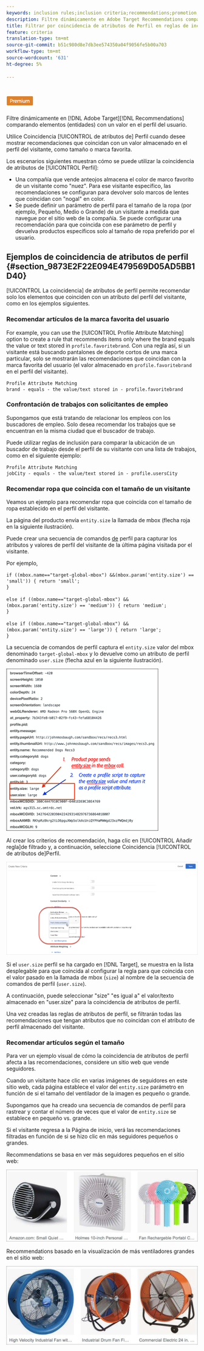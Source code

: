 ```yaml
---
keywords: inclusion rules;inclusion criteria;recommendations;promotion;promotions;dynamic filtering;dynamic;profile attribute matching
description: Filtre dinámicamente en Adobe Target Recommendations comparando elementos (entidades) con un valor en el perfil del usuario.
title: Filtrar por coincidencia de atributos de Perfil en reglas de inclusión dinámica en Adobe Target Recommendations
feature: criteria
translation-type: tm+mt
source-git-commit: b51c980d8e7db3ee574350a04f9056fe5b00a703
workflow-type: tm+mt
source-wordcount: '631'
ht-degree: 5%

---
```



# ![Coincidencia de atributos de Perfil PREMIUM](/help/assets/premium.png)

Filtre dinámicamente en [!DNL Adobe Target][!DNL Recommendations] comparando elementos (entidades) con un valor en el perfil del usuario.

Utilice Coincidencia [!UICONTROL de atributos de] Perfil cuando desee mostrar recomendaciones que coincidan con un valor almacenado en el perfil del visitante, como tamaño o marca favorita.

Los escenarios siguientes muestran cómo se puede utilizar la coincidencia de atributos de [!UICONTROL Perfil]:

* Una compañía que vende anteojos almacena el color de marco favorito de un visitante como &quot;nuez&quot;. Para ese visitante específico, las recomendaciones se configuran para devolver solo marcos de lentes que coincidan con &quot;nogal&quot; en color.
* Se puede definir un parámetro de perfil para el tamaño de la ropa (por ejemplo, Pequeño, Medio o Grande) de un visitante a medida que navegue por el sitio web de la compañía. Se puede configurar una recomendación para que coincida con ese parámetro de perfil y devuelva productos específicos solo al tamaño de ropa preferido por el usuario.

## Ejemplos de coincidencia de atributos de perfil {#section_9873E2F22E094E479569D05AD5BB1D40}

[!UICONTROL La coincidencia] de atributos de perfil permite recomendar solo los elementos que coinciden con un atributo del perfil del visitante, como en los ejemplos siguientes.

### Recomendar artículos de la marca favorita del usuario

For example, you can use the [!UICONTROL Profile Attribute Matching] option to create a rule that recommends items only where the brand equals the value or text stored in `profile.favoritebrand`. Con una regla así, si un visitante está buscando pantalones de deporte cortos de una marca particular, solo se mostrarán las recomendaciones que coincidan con la marca favorita del usuario (el valor almacenado en `profile.favoritebrand` en el perfil del visitante).

```
Profile Attribute Matching
brand - equals - the value/text stored in - profile.favoritebrand
```

### Confrontación de trabajos con solicitantes de empleo

Supongamos que está tratando de relacionar los empleos con los buscadores de empleo. Solo desea recomendar los trabajos que se encuentran en la misma ciudad que el buscador de trabajo.

Puede utilizar reglas de inclusión para comparar la ubicación de un buscador de trabajo desde el perfil de su visitante con una lista de trabajos, como en el siguiente ejemplo:

```
Profile Attribute Matching
jobCity - equals - the value/text stored in - profile.usersCity
```

### Recomendar ropa que coincida con el tamaño de un visitante

Veamos un ejemplo para recomendar ropa que coincida con el tamaño de ropa establecido en el perfil del visitante.

La página del producto envía `entity.size` la llamada de mbox (flecha roja en la siguiente ilustración).

Puede crear una secuencia de comandos [de](/help/c-target/c-visitor-profile/profile-parameters.md) perfil para capturar los atributos y valores de perfil del visitante de la última página visitada por el visitante.

Por ejemplo,

```
if ((mbox.name=="target-global-mbox") &&(mbox.param('entity.size') == 'small')) { return 'small';
}

else if ((mbox.name=="target-global-mbox") &&(mbox.param('entity.size') == 'medium')) { return 'medium';
}

else if ((mbox.name=="target-global-mbox") &&(mbox.param('entity.size') == 'large')) { return 'large';
}
```

La secuencia de comandos de perfil captura el `entity.size` valor del mbox denominado `target-global-mbox` y lo devuelve como un atributo de perfil denominado `user.size` (flecha azul en la siguiente ilustración).

![cambiar tamaño de llamada de mbox](/help/c-recommendations/c-algorithms/assets/size.png)

Al crear los criterios de recomendación, haga clic en [!UICONTROL Añadir regla]de filtrado y, a continuación, seleccione Coincidencia [!UICONTROL de atributos de]Perfil.

![Ilustración de coincidencia de atributos de perfil](/help/c-recommendations/c-algorithms/assets/profile-attribute-matching.png)

Si el `user.size` perfil se ha cargado en [!DNL Target], se muestra en la lista desplegable para que coincida al configurar la regla para que coincida con el valor pasado en la llamada de mbox (`size`) al nombre de la secuencia de comandos de perfil (`user.size`).

A continuación, puede seleccionar &quot;size&quot; &quot;es igual a&quot; el valor/texto almacenado en &quot;user.size&quot; para la coincidencia de atributos de perfil.

Una vez creadas las reglas de atributos de perfil, se filtrarán todas las recomendaciones que tengan atributos que no coincidan con el atributo de perfil almacenado del visitante.

### Recomendar artículos según el tamaño

Para ver un ejemplo visual de cómo la coincidencia de atributos de perfil afecta a las recomendaciones, considere un sitio web que vende seguidores.

Cuando un visitante hace clic en varias imágenes de seguidores en este sitio web, cada página establece el valor del `entity.size` parámetro en función de si el tamaño del ventilador de la imagen es pequeño o grande.

Supongamos que ha creado una secuencia de comandos de perfil para rastrear y contar el número de veces que el valor de `entity.size` se establece en pequeño vs. grande.

Si el visitante regresa a la Página de inicio, verá las recomendaciones filtradas en función de si se hizo clic en más seguidores pequeños o grandes.

Recommendations se basa en ver más seguidores pequeños en el sitio web:

![recomendaciones de seguidores pequeños](/help/c-recommendations/c-algorithms/assets/small-fans.png)

Recommendations basado en la visualización de más ventiladores grandes en el sitio web:

![recomendaciones de seguidores grandes](/help/c-recommendations/c-algorithms/assets/large-fans.png)
